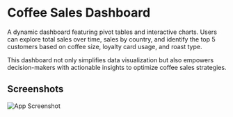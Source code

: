 
# Coffee Sales Dashboard

A dynamic dashboard featuring pivot tables and interactive charts. Users can explore total sales over time, sales by country, and identify the top 5 customers based on coffee size, loyalty card usage, and roast type.

This dashboard not only simplifies data visualization but also empowers decision-makers with actionable insights to optimize coffee sales strategies.


## Screenshots

![App Screenshot](https://res.cloudinary.com/dmxsjswbi/image/upload/v1690903181/Screenshot_2023-08-01_at_10.50.26_AM_o5oxq5.png)

